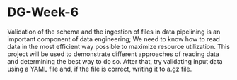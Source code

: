 # DG-Week-6
Validation of the schema and the ingestion of files in data pipelining is an important component of data engineering; 
We need to know how to read data in the most efficient way possible to maximize resource utilization. 
This project will be used to demonstrate different approaches of reading data and determining the best way to do so. After that, try validating input data using a YAML file and, if the file is correct, writing it to a.gz file.
